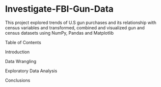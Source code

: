 # Investigate-FBI-Gun-Data
This project explored trends of U.S gun purchases and its relationship with census variables and transformed, combined and visualized gun and census datasets using NumPy, Pandas and Matplotlib

Table of Contents

Introduction

Data Wrangling

Exploratory Data Analysis

Conclusions
